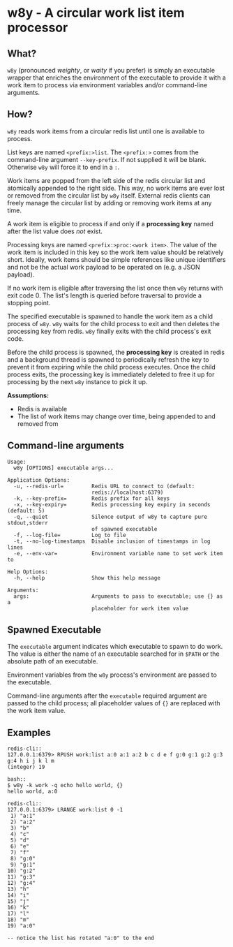 # w8y - A circular work list item processor

## What?
`w8y` (pronounced _weighty_, or _waity_ if you prefer) is simply an executable wrapper that enriches the environment of
the executable to provide it with a work item to process via environment variables and/or command-line arguments.

## How?
`w8y` reads work items from a circular redis list until one is available to process.

List keys are named `<prefix:>list`. The `<prefix:>` comes from the command-line argument `--key-prefix`. If not
supplied it will be blank. Otherwise `w8y` will force it to end in a `:`.

Work items are popped from the left side of the redis circular list and atomically appended to the right side.
This way, no work items are ever lost or removed from the circular list by `w8y` itself. External redis clients can
freely manage the circular list by adding or removing work items at any time.

A work item is eligible to process if and only if a **processing key** named after the list value does _not_ exist.

Processing keys are named `<prefix:>proc:<work item>`. The value of the work item is included in this key so the
work item value should be relatively short. Ideally, work items should be simple references like unique identifiers and
not be the actual work payload to be operated on (e.g. a JSON payload).

If no work item is eligible after traversing the list once then `w8y` returns with exit code 0. The list's
length is queried before traversal to provide a stopping point.

The specified executable is spawned to handle the work item as a child process of `w8y`. `w8y` waits for the child
process to exit and then deletes the processing key from redis. `w8y` finally exits with the child process's exit code.

Before the child process is spawned, the **processing key** is created in redis and a background thread is spawned to
periodically refresh the key to prevent it from expiring while the child process executes. Once the child process exits,
the processing key is immediately deleted to free it up for processing by the next `w8y` instance to pick it up.

**Assumptions:**
* Redis is available
* The list of work items may change over time, being appended to and removed from

## Command-line arguments
```
Usage:
  w8y [OPTIONS] executable args...

Application Options:
  -u, --redis-url=         Redis URL to connect to (default:
                           redis://localhost:6379)
  -k, --key-prefix=        Redis prefix for all keys
  -x, --key-expiry=        Redis processing key expiry in seconds (default: 5)
  -q, --quiet              Silence output of w8y to capture pure stdout,stderr
                           of spawned executable
  -f, --log-file=          Log to file
  -t, --no-log-timestamps  Disable inclusion of timestamps in log lines
  -e, --env-var=           Environment variable name to set work item to

Help Options:
  -h, --help               Show this help message

Arguments:
  args:                    Arguments to pass to executable; use {} as a
                           placeholder for work item value
```

## Spawned Executable
The `executable` argument indicates which executable to spawn to do work. The value is either the name of an executable
searched for in `$PATH` or the absolute path of an executable.

Environment variables from the `w8y` process's environment are passed to the executable.

Command-line arguments after the `executable` required argument are passed to the child process; all placeholder values
of `{}` are replaced with the work item value.

## Examples

```
redis-cli::
127.0.0.1:6379> RPUSH work:list a:0 a:1 a:2 b c d e f g:0 g:1 g:2 g:3 g:4 h i j k l m
(integer) 19

bash::
$ w8y -k work -q echo hello world, {}
hello world, a:0

redis-cli::
127.0.0.1:6379> LRANGE work:list 0 -1
 1) "a:1"
 2) "a:2"
 3) "b"
 4) "c"
 5) "d"
 6) "e"
 7) "f"
 8) "g:0"
 9) "g:1"
10) "g:2"
11) "g:3"
12) "g:4"
13) "h"
14) "i"
15) "j"
16) "k"
17) "l"
18) "m"
19) "a:0"

-- notice the list has rotated "a:0" to the end
```
